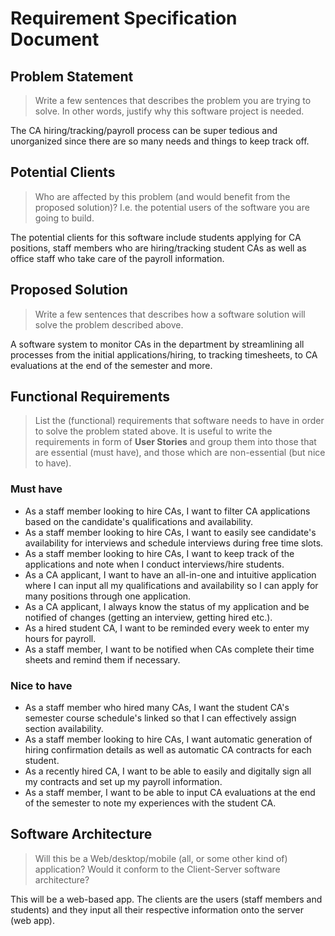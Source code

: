 # Requirement Specification Document

## Problem Statement 

> Write a few sentences that describes the problem you are trying to solve. In other words, justify why this software project is needed.

The CA hiring/tracking/payroll process can be super tedious and unorganized since there are so many needs and things to keep track off.

## Potential Clients
> Who are affected by this problem (and would benefit from the proposed solution)? I.e. the potential users of the software you are going to build.

The potential clients for this software include students applying for CA positions, staff members who are hiring/tracking student CAs as well as office staff who take care of the payroll information.

## Proposed Solution
> Write a few sentences that describes how a software solution will solve the problem described above.

A software system to monitor CAs in the department by streamlining all processes from the initial applications/hiring, to tracking timesheets, to CA evaluations at the end of the semester and more.

## Functional Requirements
> List the (functional) requirements that software needs to have in order to solve the problem stated above. It is useful to write the requirements in form of **User Stories** and group them into those that are essential (must have), and those which are non-essential (but nice to have).


### Must have
- As a staff member looking to hire CAs, I want to filter CA applications based on the candidate's qualifications and availability.
- As a staff member looking to hire CAs, I want to easily see candidate's availability for interviews and schedule interviews during free time slots.
- As a staff member looking to hire CAs, I want to keep track of the applications and note when I conduct interviews/hire students.
- As a CA applicant, I want to have an all-in-one and intuitive application where I can input all my qualifications and availability so I can apply for many positions through one application.
- As a CA applicant, I always know the status of my application and be notified of changes (getting an interview, getting hired etc.).
- As a hired student CA, I want to be reminded every week to enter my hours for payroll.
- As a staff member, I want to be notified when CAs complete their time sheets and remind them if necessary.


### Nice to have

- As a staff member who hired many CAs, I want the student CA's semester course schedule's linked so that I can effectively assign section availability.
- As a staff member looking to hire CAs, I want automatic generation of hiring confirmation details as well as automatic CA contracts for each student.
- As a recently hired CA, I want to be able to easily and digitally sign all my contracts and set up my payroll information.
- As a staff member, I want to be able to input CA evaluations at the end of the semester to note my experiences with the student CA.



## Software Architecture
> Will this be a Web/desktop/mobile (all, or some other kind of) application? Would it conform to the Client-Server software architecture? 

This will be a web-based app. The clients are the users (staff members and students) and they input all their respective information onto the server (web app).
